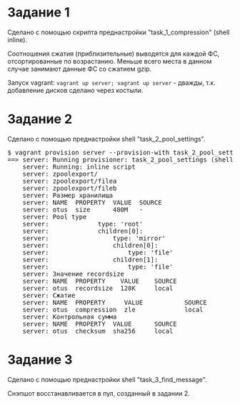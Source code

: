 # Задание 1


Сделано с помощью скрипта преднастройки "task_1_compression" (shell inline).

Соотношения сжатия (приблизительные) выводятся для каждой ФС, отсортированные по возрастанию.
Меньше всего места в данном случае занимают данные ФС со сжатием gzip.

Запуск vagrant:
`vagrant up server; vagrant up server` - дважды, т.к. добавление дисков сделано через костыли.

# Задание 2

Сделано с помощью преднастройки shell "task_2_pool_settings".

<pre>
$ vagrant provision server --provision-with task_2_pool_settings
==> server: Running provisioner: task_2_pool_settings (shell)...
    server: Running: inline script
    server: zpoolexport/
    server: zpoolexport/filea
    server: zpoolexport/fileb
    server: Размер хранилища
    server: NAME  PROPERTY  VALUE  SOURCE
    server: otus  size      480M   -
    server: Pool type
    server:             type: 'root'
    server:             children[0]:
    server:                 type: 'mirror'
    server:                 children[0]:
    server:                     type: 'file'
    server:                 children[1]:
    server:                     type: 'file'
    server: Значение recordsize
    server: NAME  PROPERTY    VALUE    SOURCE
    server: otus  recordsize  128K     local
    server: Сжатие
    server: NAME  PROPERTY     VALUE           SOURCE
    server: otus  compression  zle             local
    server: Контрольная сумма
    server: NAME  PROPERTY  VALUE      SOURCE
    server: otus  checksum  sha256     local
</pre>

# Задание 3

Сделано с помощью преднастройки shell "task_3_find_message".

Снэпшот восстанавливается в пул, созданный в задании 2.


